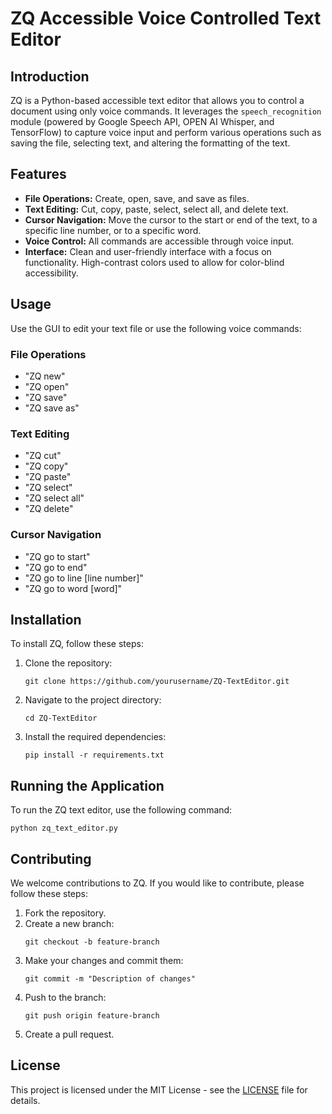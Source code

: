 # ZQ Accessible Voice Controlled Text Editor

## Introduction
ZQ is a Python-based accessible text editor that allows you to control a document using only voice commands. It leverages the `speech_recognition` module (powered by Google Speech API, OPEN AI Whisper, and TensorFlow) to capture voice input and perform various operations such as saving the file, selecting text, and altering the formatting of the text.

## Features

- **File Operations:** Create, open, save, and save as files.
- **Text Editing:** Cut, copy, paste, select, select all, and delete text.
- **Cursor Navigation:** Move the cursor to the start or end of the text, to a specific line number, or to a specific word.
- **Voice Control:** All commands are accessible through voice input.
- **Interface:** Clean and user-friendly interface with a focus on functionality. High-contrast colors used to allow for color-blind accessibility.

## Usage

Use the GUI to edit your text file or use the following voice commands:

### File Operations
- "ZQ new"
- "ZQ open"
- "ZQ save"
- "ZQ save as"

### Text Editing
- "ZQ cut"
- "ZQ copy"
- "ZQ paste"
- "ZQ select"
- "ZQ select all"
- "ZQ delete"

### Cursor Navigation
- "ZQ go to start"
- "ZQ go to end"
- "ZQ go to line [line number]"
- "ZQ go to word [word]"

## Installation

To install ZQ, follow these steps:

1. Clone the repository:
   ```
   git clone https://github.com/yourusername/ZQ-TextEditor.git
   ```
2. Navigate to the project directory:
   ```
   cd ZQ-TextEditor
   ```
3. Install the required dependencies:
   ```
   pip install -r requirements.txt
   ```

## Running the Application

To run the ZQ text editor, use the following command:
```
python zq_text_editor.py
```

## Contributing

We welcome contributions to ZQ. If you would like to contribute, please follow these steps:

1. Fork the repository.
2. Create a new branch:
   ```
   git checkout -b feature-branch
   ```
3. Make your changes and commit them:
   ```
   git commit -m "Description of changes"
   ```
4. Push to the branch:
   ```
   git push origin feature-branch
   ```
5. Create a pull request.

## License

This project is licensed under the MIT License - see the [LICENSE](LICENSE) file for details.


